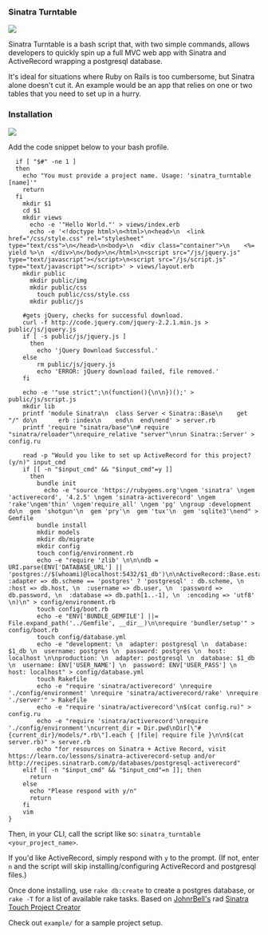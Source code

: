 ### Sinatra Turntable
![](https://media.giphy.com/media/hrxXnzVoLr74k/giphy.gif)

Sinatra Turntable is a bash script that, with two simple commands, allows developers to quickly spin up a full MVC web app with Sinatra and ActiveRecord wrapping a postgresql database.

It's ideal for situations where Ruby on Rails is too cumbersome, but Sinatra alone doesn't cut it. An example would be an app that relies on one or two tables that you need to set up in a hurry.

### Installation
![](https://media.giphy.com/media/kHXW69kaIZIGc/giphy.gif)

Add the code snippet below to your bash profile. 
```function sinatra_turntable(){
  if [ "$#" -ne 1 ]
  then
    echo "You must provide a project name. Usage: 'sinatra_turntable [name]'"
    return
  fi
    mkdir $1
    cd $1
    mkdir views
      echo -e '"Hello World."' > views/index.erb
      echo -e '<!doctype html>\n<html>\n<head>\n  <link href="/css/style.css" rel="stylesheet" type="text/css">\n</head>\n<body>\n  <div class="container">\n    <%= yield %>\n  </div>\n</body>\n</html>\n<script src="/js/jquery.js" type="text/javascript"></script>\n<script src="/js/script.js" type="text/javascript"></script>' > views/layout.erb
    mkdir public
      mkdir public/img
      mkdir public/css
        touch public/css/style.css
      mkdir public/js

    #gets jQuery, checks for successful download.
    curl -f http://code.jquery.com/jquery-2.2.1.min.js > public/js/jquery.js
    if [ -s public/js/jquery.js ]
      then
        echo 'jQuery Download Successful.'
    else
        rm public/js/jquery.js
        echo 'ERROR: jQuery download failed, file removed.'
    fi

    echo -e '"use strict";\n(function(){\n\n})();' > public/js/script.js
    mkdir lib
    printf 'module Sinatra\n  class Server < Sinatra::Base\n    get "/" do\n      erb :index\n    end\n  end\nend' > server.rb
    printf 'require "sinatra/base"\n# require "sinatra/reloader"\nrequire_relative "server"\nrun Sinatra::Server' > config.ru

    read -p "Would you like to set up ActiveRecord for this project? (y/n)" input_cmd
    if [[ -n "$input_cmd" && "$input_cmd"=y ]]
      then
        bundle init
          echo -e "source 'https://rubygems.org'\ngem 'sinatra' \ngem 'activerecord', '4.2.5' \ngem 'sinatra-activerecord' \ngem 'rake'\ngem'thin' \ngem'require_all' \ngem 'pg' \ngroup :development do\n  gem 'shotgun'\n  gem 'pry'\n  gem 'tux'\n  gem 'sqlite3'\nend" > Gemfile
        bundle install
        mkdir models
        mkdir db/migrate
        mkdir config
        touch config/environment.rb
        echo -e "require 'zlib' \n\n\ndb = URI.parse(ENV['DATABASE_URL'] || 'postgres://$(whoami)@localhost:5432/$1_db')\n\nActiveRecord::Base.establish_connection(\n  :adapter => db.scheme == 'postgres' ? 'postgresql' : db.scheme, \n  :host => db.host, \n  :username => db.user, \n  :password => db.password, \n  :database => db.path[1..-1], \n  :encoding => 'utf8' \n)\n" > config/environment.rb
        touch config/boot.rb
        echo -e "ENV['BUNDLE_GEMFILE'] ||= File.expand_path('../Gemfile', __dir__)\n\nrequire 'bundler/setup'" > config/boot.rb
        touch config/database.yml
        echo -e "development: \n  adapter: postgresql \n  database: $1_db \n  username: postgres \n  password: postgres \n  host: localhost \n\nproduction: \n  adapter: postgresql \n  database: $1_db \n  username: ENV['USER_NAME'] \n  password: ENV['USER_PASS'] \n  host: localhost" > config/database.yml
        touch Rakefile
        echo -e "require 'sinatra/activerecord' \nrequire './config/environment' \nrequire 'sinatra/activerecord/rake' \nrequire './server'" > Rakefile
        echo -e "require 'sinatra/activerecord'\n$(cat config.ru)" > config.ru
        echo -e "require 'sinatra/activerecord'\nrequire './config/environment'\ncurrent_dir = Dir.pwd\nDir[\"#{current_dir}/models/*.rb\"].each { |file| require file }\n\n$(cat server.rb)" > server.rb
        echo "for resources on Sinatra + Active Record, visit https://learn.co/lessons/sinatra-activerecord-setup and/or http://recipes.sinatrarb.com/p/databases/postgresql-activerecord"
    elif [[ -n "$input_cmd" && "$input_cmd"=n ]]; then
      return
    else
      echo "Please respond with y/n"
      return
    fi
    vim 
}
```

Then, in your CLI, call the script like so: `sinatra_turntable <your_project_name>`. 

If you'd like ActiveRecord, simply respond with `y` to the prompt. (If not, enter `n` and the script will skip installing/configuring ActiveRecord and postgresql files.)

Once done installing, use `rake db:create` to create a postgres database, or `rake -T` for a list of available rake tasks.
Based on [JohnrBell's](https://github.com/JohnrBell) rad [Sinatra Touch Project Creator](https://github.com/JohnrBell/Sinatra_Project_Creator)

Check out `example/` for a sample project setup.
